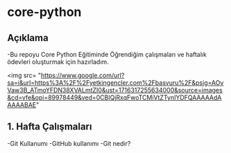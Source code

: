 # core-python

## Açıklama
-Bu repoyu Core Python Eğitiminde Öğrendiğim çalışmaları ve haftalık ödevleri oluşturmak için hazırladım.

<img src= "https://www.google.com/url?sa=i&url=https%3A%2F%2Fyetkingencler.com%2Fbasvuru%2F&psig=AOvVaw3B_ATmoYFDN38XVALmtZI0&ust=1716317255634000&source=images&cd=vfe&opi=89978449&ved=0CBIQjRxqFwoTCMiVtZTynIYDFQAAAAAdAAAAABAE"

## 1. Hafta Çalışmaları
-Git Kullanumı
-GitHub kullanımı
-Git nedir?
